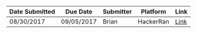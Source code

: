 Date Submitted | Due Date     | Submitter | Platform    | Link
---------------|--------------|-----------|-------------|-----------
08/30/2017     | 09/05/2017   | Brian     | HackerRan   | [Link](https://www.hackerrank.com/challenges/staircase/problem)
